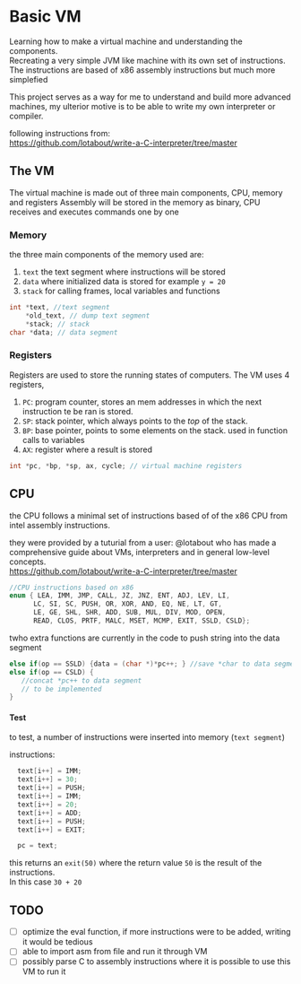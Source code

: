 # Basic VM

Learning how to make a virtual machine and understanding the components.  <br>
Recreating a very simple JVM like machine with its own set of instructions.
The instructions are based of x86 assembly instructions but much more simplefied

This project serves as a way for me to understand and build more advanced machines,
my ulterior motive is to be able to write my own interpreter or compiler.


following instructions from:  <br>
https://github.com/lotabout/write-a-C-interpreter/tree/master

## The VM
The virtual machine is made out of three main components, CPU, memory and registers
Assembly will be stored in the memory as binary, CPU receives and executes commands one by one 


### Memory

the three main components of the memory used are:
1. `text` the text segment where instructions will be stored
2. `data` where initialized data is stored for example `y = 20`
3. `stack` for calling frames, local variables and functions

```c
int *text, //text segment
    *old_text, // dump text segment
    *stack; // stack
char *data; // data segment
```


### Registers
Registers are used to store the running states of computers.
The VM uses 4 registers,

1. `PC`: program counter, stores an mem addresses in which the next instruction te be ran is stored.
2. `SP`: stack pointer, which always points to the *top* of the stack.
3. `BP`: base pointer, points to some elements on the stack. used in function calls to variables
4. `AX`: register where a result is stored

```c
int *pc, *bp, *sp, ax, cycle; // virtual machine registers
```

## CPU

the CPU follows a minimal set of instructions based of of the x86 CPU from intel assembly instructions. 

they were provided by a tuturial from a user: @lotabout who has made a comprehensive guide about VMs, interpreters and in general low-level concepts. <br>
https://github.com/lotabout/write-a-C-interpreter/tree/master

 ```c
 //CPU instructions based on x86 
enum { LEA, IMM, JMP, CALL, JZ, JNZ, ENT, ADJ, LEV, LI, 
       LC, SI, SC, PUSH, OR, XOR, AND, EQ, NE, LT, GT,
       LE, GE, SHL, SHR, ADD, SUB, MUL, DIV, MOD, OPEN,
       READ, CLOS, PRTF, MALC, MSET, MCMP, EXIT, SSLD, CSLD};
```

twho extra functions are currently in the code to push string into the data segment
```c
else if(op == SSLD) {data = (char *)*pc++; } //save *char to data segment
else if(op == CSLD) { 
   //concat *pc++ to data segment
   // to be implemented
}
```

#### Test

to test, a number of instructions were inserted into memory (`text segment`)

instructions:
```c
  text[i++] = IMM;
  text[i++] = 30;
  text[i++] = PUSH;
  text[i++] = IMM;
  text[i++] = 20;
  text[i++] = ADD;
  text[i++] = PUSH;
  text[i++] = EXIT;

  pc = text;
  ```
  
  this returns an `exit(50)` where the return value `50` is the result of the instructions. <br>
  In this case `30 + 20`




## TODO
- [ ] optimize the eval function, if more instructions were to be added, writing it would be tedious
- [ ] able to import asm from file and run it through VM
- [ ] possibly parse C to assembly instructions where it is possible to use this VM to run it
